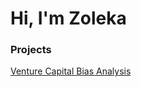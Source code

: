 # Hi, I'm Zoleka

### Projects
[Venture Capital Bias Analysis](https://zmosiah.github.io/ZolekaMosiahPortfolio/Bridging_the_Gap/)
